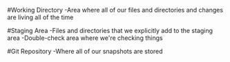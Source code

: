 #Working Directory
-Area where all of our files and directories and changes are living all of the time

#Staging Area
-Files and directories that we explicitly add to the staging area
-Double-check area where we're checking things

#Git Repository
-Where all of our snapshots are stored